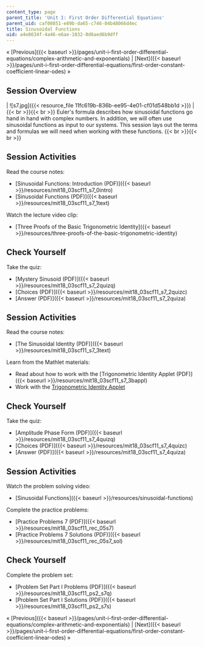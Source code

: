 ```yaml
---
content_type: page
parent_title: 'Unit I: First Order Differential Equations'
parent_uid: caf00851-e89b-da65-c746-04b48066d4ec
title: Sinusoidal Functions
uid: a4e8634f-4a46-e6ae-1032-0d6aed6b9dff
---
```


« [Previous]({{< baseurl >}}/pages/unit-i-first-order-differential-equations/complex-arithmetic-and-exponentials) | [Next]({{< baseurl >}}/pages/unit-i-first-order-differential-equations/first-order-constant-coefficient-linear-odes) »

Session Overview
----------------

| ![s7.jpg]({{< resource_file 11fc619b-836b-ee95-4e01-cf01d548bb1d >}}) |  {{< br >}}{{< br >}} Euler's formula describes how sinusoidal functions go hand in hand with complex numbers. In addition, we will often use sinusoidal functions as input to our systems. This session lays out the terms and formulas we will need when working with these functions. {{< br >}}{{< br >}}  

Session Activities
------------------

Read the course notes:

*   [Sinusoidal Functions: Introduction (PDF)]({{< baseurl >}}/resources/mit18_03scf11_s7_0intro)
*   [Sinusoidal Functions (PDF)]({{< baseurl >}}/resources/mit18_03scf11_s7_1text)

Watch the lecture video clip:

*   [Three Proofs of the Basic Trigonometric Identity]({{< baseurl >}}/resources/three-proofs-of-the-basic-trigonometric-identity)

Check Yourself
--------------

Take the quiz:

*   [Mystery Sinusoid (PDF)]({{< baseurl >}}/resources/mit18_03scf11_s7_2quizq)
*   [Choices (PDF)]({{< baseurl >}}/resources/mit18_03scf11_s7_2quizc)
*   [Answer (PDF)]({{< baseurl >}}/resources/mit18_03scf11_s7_2quiza)

Session Activities
------------------

Read the course notes:

*   [The Sinusoidal Identity (PDF)]({{< baseurl >}}/resources/mit18_03scf11_s7_3text)

Learn from the Mathlet materials:

*   Read about how to work with the [Trigonometric Identity Applet (PDF)]({{< baseurl >}}/resources/mit18_03scf11_s7_3bappl)
*   Work with the [Trigonometric Identity Applet](/ans7870/18/18.03SC/trigId.html "Open in a new window.")

Check Yourself
--------------

Take the quiz:

*   [Amplitude Phase Form (PDF)]({{< baseurl >}}/resources/mit18_03scf11_s7_4quizq)
*   [Choices (PDF)]({{< baseurl >}}/resources/mit18_03scf11_s7_4quizc)
*   [Answer (PDF)]({{< baseurl >}}/resources/mit18_03scf11_s7_4quiza)

Session Activities
------------------

Watch the problem solving video:

*   [Sinusoidal Functions]({{< baseurl >}}/resources/sinusoidal-functions)

Complete the practice problems:

*   [Practice Problems 7 (PDF)]({{< baseurl >}}/resources/mit18_03scf11_rec_05s7)
*   [Practice Problems 7 Solutions (PDF)]({{< baseurl >}}/resources/mit18_03scf11_rec_05s7_sol)

Check Yourself
--------------

Complete the problem set:

*   [Problem Set Part I Problems (PDF)]({{< baseurl >}}/resources/mit18_03scf11_ps2_s7q)
*   [Problem Set Part I Solutions (PDF)]({{< baseurl >}}/resources/mit18_03scf11_ps2_s7s)

« [Previous]({{< baseurl >}}/pages/unit-i-first-order-differential-equations/complex-arithmetic-and-exponentials) | [Next]({{< baseurl >}}/pages/unit-i-first-order-differential-equations/first-order-constant-coefficient-linear-odes) »